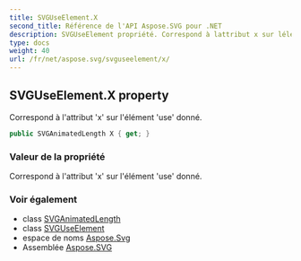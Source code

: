 ```yaml
---
title: SVGUseElement.X
second_title: Référence de l'API Aspose.SVG pour .NET
description: SVGUseElement propriété. Correspond à lattribut x sur lélément use donné.
type: docs
weight: 40
url: /fr/net/aspose.svg/svguseelement/x/
---
```

## SVGUseElement.X property

Correspond à l'attribut 'x' sur l'élément 'use' donné.

```csharp
public SVGAnimatedLength X { get; }
```

### Valeur de la propriété

Correspond à l'attribut 'x' sur l'élément 'use' donné.

### Voir également

* class [SVGAnimatedLength](../../../aspose.svg.datatypes/svganimatedlength/)
* class [SVGUseElement](../)
* espace de noms [Aspose.Svg](../../svguseelement/)
* Assemblée [Aspose.SVG](../../../)


